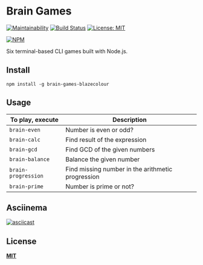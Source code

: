 # Brain Games

[![Maintainability](https://api.codeclimate.com/v1/badges/d94707a2566a5dac9d6a/maintainability)](https://codeclimate.com/github/blazecolour/project-lvl1-s248/maintainability) 
[![Build Status](https://travis-ci.org/blazecolour/project-lvl1-s248.svg?branch=master)](https://travis-ci.org/blazecolour/project-lvl1-s248) 
[![License: MIT](https://img.shields.io/badge/License-MIT-yellow.svg)](https://opensource.org/licenses/MIT)

[![NPM](https://nodei.co/npm/brain-games-blazecolour.png?downloads=true&downloadRank=true&stars=true)](https://nodei.co/npm/brain-games-blazecolour/)

Six terminal-based CLI games built with Node.js.

## Install

```npm install -g brain-games-blazecolour```

## Usage

| To play, execute    |Description|
| -----------------   |-----------|
| ```brain-even```    |Number is even or odd?|
| ```brain-calc```    |Find result of the expression|
| ```brain-gcd```     |Find GCD of the given numbers|
| ```brain-balance``` |Balance the given number|
| ```brain-progression```|Find missing number in the arithmetic progression|
| ```brain-prime```   |Number is prime or not?|

## Asciinema

[![asciicast](https://asciinema.org/a/H6oDyd7APxrxNmIk5My7skvjb.png)](https://asciinema.org/a/H6oDyd7APxrxNmIk5My7skvjb)

## License

**[MIT](../blob/master/LICENSE.md)**